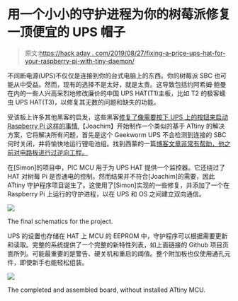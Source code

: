 # 用一个小小的守护进程为你的树莓派修复一顶便宜的 UPS 帽子

> 原文:[https://hack aday . com/2019/08/27/fixing-a-price-ups-hat-for-your-raspberry-pi-with-tiny-daemon/](https://hackaday.com/2019/08/27/fixing-a-cheap-ups-hat-for-your-raspberry-pi-with-a-tiny-daemon/)

不间断电源(UPS)不仅仅是连接到你的台式电脑上的东西。你的树莓派 SBC 也可能从中受益。然而，现有的选择不是太好，就是太贵。这导致包括约阿希姆·鲍曼在内的一些人兴高采烈地修改廉价的中国 UPS HAT(T1)主板，比如 T2 的极客蠕虫 UPS HAT(T3)，以修复其无数的问题和缺失的功能。

受该板上许多其他黑客的启发，这些黑客[修复了像需要按下 UPS 上的按钮来启动 Raspberry Pi 这样的事情](https://tinkerman.cat/post/geekworm-power-pack-hat-hack),【Joachim】开始制作一个类似的基于 ATtiny 的解决方案，它将解决所有问题，首先是这个 Geekworm UPS 不会检测到连接的 SBC 何时关闭，并将愉快地运行锂电池组。找到西蒙的一篇[博客文章非常有帮助，他之前对电路板进行过逆向工程。](https://brousant.nl/jm3/elektronica/104-geekworm-ups-for-raspberry-pi)

在[Simon]的项目中，PIC MCU 用于为 UPS HAT 提供一个监控器。它还绕过了 HAT 对树莓 Pi 是否通电的控制。然而结果并不符合[Joachim]的需要，因此 ATtiny 守护程序项目诞生了。这使用了[Simon]实现的一些修复，并添加了一个在 Raspberry Pi 上运行的守护进程，以在 UPS 和 OS 之间建立双向通信。

![](../Images/3f662b276ae635744672800ab297ebb3.png)

The final schematics for the project.

UPS 的设置也存储在 HAT 上 MCU 的 EEPROM 中，守护程序可以根据需要更新和读取。完整的系统提供了一个完整的新特性列表，如上面链接的 Github 项目页面所列。可能最重要的是警告、硬关机和重启的阈值。整个附加板也仅使用通孔元件，即使新手也能轻松组装。

![](../Images/58c281f946177061622830a937ebb36a.png)

The completed and assembled board, without installed ATtiny MCU.
